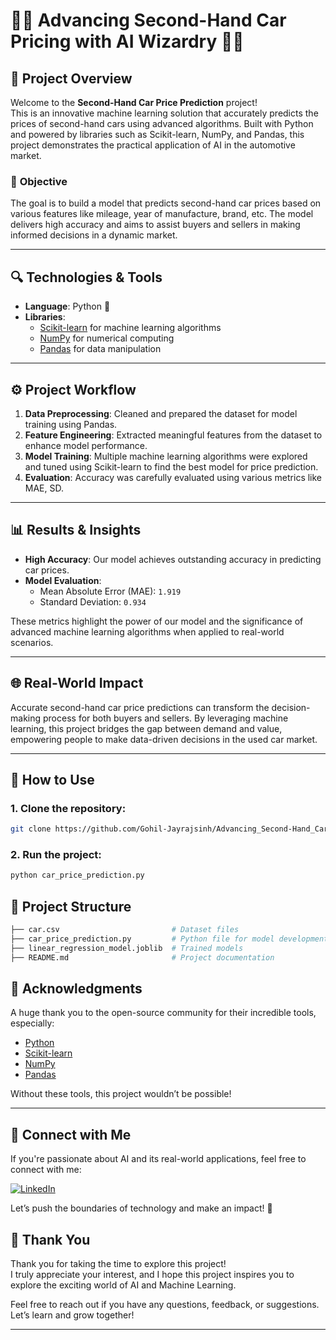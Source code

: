 # 🚗✨ Advancing Second-Hand Car Pricing with AI Wizardry 🚗✨

## 🚀 Project Overview

Welcome to the **Second-Hand Car Price Prediction** project!  
This is an innovative machine learning solution that accurately predicts the prices of second-hand cars using advanced algorithms. Built with Python and powered by libraries such as Scikit-learn, NumPy, and Pandas, this project demonstrates the practical application of AI in the automotive market.

### 🎯 **Objective**
The goal is to build a model that predicts second-hand car prices based on various features like mileage, year of manufacture, brand, etc. The model delivers high accuracy and aims to assist buyers and sellers in making informed decisions in a dynamic market.

---

## 🔍 **Technologies & Tools**

- **Language**: Python 🐍
- **Libraries**:
  - [Scikit-learn](https://scikit-learn.org/) for machine learning algorithms
  - [NumPy](https://numpy.org/) for numerical computing
  - [Pandas](https://pandas.pydata.org/) for data manipulation

---

## ⚙️ **Project Workflow**

1. **Data Preprocessing**: Cleaned and prepared the dataset for model training using Pandas.
2. **Feature Engineering**: Extracted meaningful features from the dataset to enhance model performance.
3. **Model Training**: Multiple machine learning algorithms were explored and tuned using Scikit-learn to find the best model for price prediction.
4. **Evaluation**: Accuracy was carefully evaluated using various metrics like MAE, SD.

---

## 📊 **Results & Insights**

- **High Accuracy**: Our model achieves outstanding accuracy in predicting car prices.
- **Model Evaluation**:
  - Mean Absolute Error (MAE): `1.919`
  - Standard Deviation: `0.934`


These metrics highlight the power of our model and the significance of advanced machine learning algorithms when applied to real-world scenarios.

---

## 🌐 **Real-World Impact**

Accurate second-hand car price predictions can transform the decision-making process for both buyers and sellers. By leveraging machine learning, this project bridges the gap between demand and value, empowering people to make data-driven decisions in the used car market.

---












## 🔧 **How to Use**

### 1. Clone the repository:
```bash
git clone https://github.com/Gohil-Jayrajsinh/Advancing_Second-Hand_Car_Pricing_with_AI_Wizardry.git
```
### 2. Run the project:
```bash
python car_price_prediction.py
```



















## 📂 **Project Structure**

```bash
├── car.csv                         # Dataset files
├── car_price_prediction.py         # Python file for model development
├── linear_regression_model.joblib  # Trained models
├── README.md                       # Project documentation
```

## 🙌 **Acknowledgments**

A huge thank you to the open-source community for their incredible tools, especially:

- [Python](https://www.python.org/)
- [Scikit-learn](https://scikit-learn.org/)
- [NumPy](https://numpy.org/)
- [Pandas](https://pandas.pydata.org/)

Without these tools, this project wouldn’t be possible!

---

## 🔗 **Connect with Me**

If you're passionate about AI and its real-world applications, feel free to connect with me:

 [![LinkedIn](https://img.shields.io/badge/LinkedIn-0077B5?logo=linkedin&logoColor=white)](https://www.linkedin.com/in/gohil-jayrajsinh/)


Let’s push the boundaries of technology and make an impact! 🚀


## 🙏 **Thank You**

Thank you for taking the time to explore this project!  
I truly appreciate your interest, and I hope this project inspires you to explore the exciting world of AI and Machine Learning. 

Feel free to reach out if you have any questions, feedback, or suggestions. Let’s learn and grow together!

---

